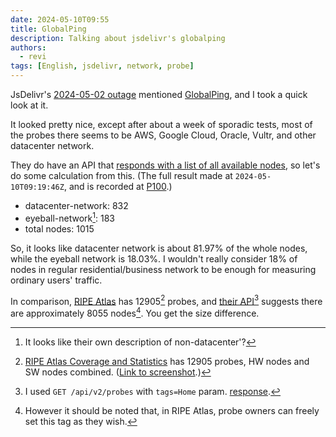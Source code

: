 ```yaml
---
date: 2024-05-10T09:55
title: GlobalPing
description: Talking about jsdelivr's globalping
authors:
  - revi
tags: [English, jsdelivr, network, probe]
---
```


JsDelivr's [2024-05-02 outage](https://www.jsdelivr.com/blog/jsdelivr-may-outage-postmortem/) mentioned [GlobalPing](https://jsdelivr.com/globalping), and I took a quick look at it.

It looked pretty nice, except after about a week of sporadic tests, most of the probes there seems to be AWS, Google Cloud, Oracle, Vultr, and other datacenter network.

They do have an API that [responds with a list of all available nodes](https://www.jsdelivr.com/docs/api.globalping.io#get-/v1/probes), so let's do some calculation from this. (The full result made at <code>2024-05-10T09:19:46Z</code>, and is recorded at [P100](https://issuetracker.revi.xyz/P100).)

- datacenter-network: 832
- eyeball-network[^1]: 183
- total nodes: 1015

So, it looks like datacenter network is about 81.97% of the whole nodes, while the eyeball network is 18.03%. I wouldn't really consider 18% of nodes in regular residential/business network to be enough for measuring ordinary users' traffic.

<!-- truncate -->

In comparison, [RIPE Atlas](https://atlas.ripe.net) has 12905[^2] probes, and [their API](https://atlas.ripe.net/docs/apis/rest-api-reference/#probes)[^3] suggests there are approximately 8055 nodes[^4]. You get the size difference.

[^1]: It looks like their own description of non-datacenter'?
[^2]: [RIPE Atlas Coverage and Statistics](https://atlas.ripe.net/coverage/) has 12905 probes, HW nodes and SW nodes combined. ([Link to screenshot](atlas-screenshot.png).)
[^3]: I used `GET /api/v2/probes` with `tags=Home` param. [response](https://issuetracker.revi.xyz/P101).
[^4]: However it should be noted that, in RIPE Atlas, probe owners can freely set this tag as they wish.
